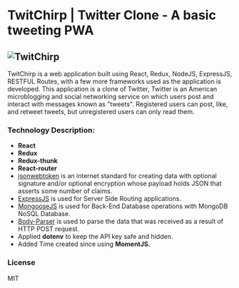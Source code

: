 # TwitChirp | Twitter Clone - A basic tweeting PWA

## ![TwitChirp](https://lh5.googleusercontent.com/-KZalK8rAaFDGXUyey_bWZq537EnTE-8_m4oTQ7aj80g4kfsaKDQSfTqqb7DmnSGyoLXPYwSvB7FInVHEj4a=w2940-h5226-rw)

TwitChirp is a web application built using React, Redux, NodeJS, ExpressJS, RESTFUL Routes, with a few more frameworks used as the application is developed. 
This application is a clone of Twitter, Twitter is an American microblogging and social networking service on which users post and interact with messages known as "tweets". Registered users can post, like, and retweet tweets, but unregistered users can only read them.

### Technology Description:

- **React**
- **Redux**
- **Redux-thunk**
- **React-router**
- [jsonwebtoken](https://jwt.io/) is an internet standard for creating data with optional signature and/or optional encryption whose         payload holds JSON that asserts some number of claims.
- [ExpressJS](http://expressjs.com/) is used for Server Side Routing applications.
- [MongooseJS](http://mongoosejs.com/) is used for Back-End Database operations with MongoDB NoSQL Database.
- [Body-Parser](https://github.com/expressjs/body-parser/) is used to parse the data that was received as a result of HTTP POST request.
- Applied **dotenv** to keep the API key safe and hidden.
- Added Time created since using **MomentJS.**

### License

MIT
